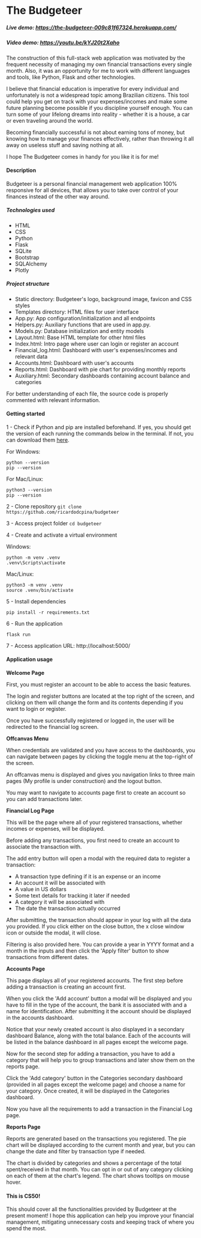 # The Budgeteer

##### Live demo: https://the-budgeteer-009c81f67324.herokuapp.com/

##### Video demo: https://youtu.be/kYJ20t2Xaho

The construction of this full-stack web application was motivated by the frequent necessity of managing my own financial transactions every single month. Also, it was an opportunity for me to work with different languages and tools, like Python, Flask and other technologies.

I believe that financial education is imperative for every individual and unfortunately is not a widespread topic among Brazilian citizens. This tool could help you get on track with your expenses/incomes and make some future planning become possible if you discipline yourself enough. You can turn some of your lifelong dreams into reality - whether it is a house, a car or even traveling around the world.

Becoming financially successful is not about earning tons of money, but knowing how to manage your finances effectively, rather than throwing it all away on useless stuff and saving nothing at all.

I hope The Budgeteer comes in handy for you like it is for me!

#### Description

Budgeteer is a personal financial management web application 100% responsive for all devices, that allows you to take over control of your finances instead of the other way around.

##### Technologies used

- HTML
- CSS
- Python
- Flask
- SQLite
- Bootstrap
- SQLAlchemy
- Plotly

##### Project structure

- Static directory: Budgeteer's logo, background image, favicon and CSS styles
- Templates directory: HTML files for user interface
- App.py: App configuration/initialization and all endpoints
- Helpers.py: Auxiliary functions that are used in app.py.
- Models.py: Database initialization and entity models
- Layout.html: Base HTML template for other html files
- Index.html: Intro page where user can login or register an account
- Financial_log.html: Dashboard with user's expenses/incomes and relevant data
- Accounts.html: Dashboard with user's accounts
- Reports.html: Dashboard with pie chart for providing monthly reports
- Auxiliary.html: Secondary dashboards containing account balance and categories

For better understanding of each file, the source code is properly commented with relevant information.

#### Getting started

1 - Check if Python and pip are installed beforehand. If yes, you should get the version of each running the commands below in the terminal. If not, you can download them [here](https://www.python.org/downloads/).

For Windows:

    python --version
    pip --version

For Mac/Linux:

    python3 --version
    pip --version

2 - Clone repository
`git clone https://github.com/ricardodcpina/budgeteer`

3 - Access project folder
`cd budgeteer`

4 - Create and activate a virtual environment

Windows:

    python -m venv .venv
    .venv\Scripts\activate

Mac/Linux:

    python3 -m venv .venv
    source .venv/bin/activate

5 - Install dependencies

    pip install -r requirements.txt

6 - Run the application

    flask run

7 - Access application URL: http://localhost:5000/

#### Application usage

**Welcome Page**

First, you must register an account to be able to access the basic features.

The login and register buttons are located at the top right of the screen, and clicking on them will change the form and its contents depending if you want to login or register.

Once you have successfully registered or logged in, the user will be redirected to the financial log screen.

**Offcanvas Menu**

When credentials are validated and you have access to the dashboards, you can navigate between pages by clicking the toggle menu at the top-right of the screen.

An offcanvas menu is displayed and gives you navigation links to three main pages (My profile is under construction) and the logout button.

You may want to navigate to accounts page first to create an account so you can add transactions later.

**Financial Log Page**

This will be the page where all of your registered transactions, whether incomes or expenses, will be displayed.

Before adding any transactions, you first need to create an account to associate the transaction with.

The add entry button will open a modal with the required data to register a transaction:

- A transaction type defining if it is an expense or an income
- An account it will be associated with
- A value in US dollars
- Some text details for tracking it later if needed
- A category it will be associated with
- The date the transaction actually occurred

After submitting, the transaction should appear in your log with all the data you provided. If you click either on the close button, the x close window icon or outside the modal, it will close.

Filtering is also provided here. You can provide a year in YYYY format and a month in the inputs and then click the 'Apply filter' button to show transactions from different dates.

**Accounts Page**

This page displays all of your registered accounts. The first step before adding a transaction is creating an account first.

When you click the 'Add account' button a modal will be displayed and you have to fill in the type of the account, the bank it is associated with and a name for identification. After submitting it the account should be displayed in the accounts dashboard.

Notice that your newly created account is also displayed in a secondary dashboard Balance, along with the total balance. Each of the accounts will be listed in the balance dashboard in all pages except the welcome page.

Now for the second step for adding a transaction, you have to add a category that will help you to group transactions and later show them on the reports page.

Click the 'Add category' button in the Categories secondary dashboard (provided in all pages except the welcome page) and choose a name for your category. Once created, it will be displayed in the Categories dashboard.

Now you have all the requirements to add a transaction in the Financial Log page.

**Reports Page**

Reports are generated based on the transactions you registered. The pie chart will be displayed according to the current month and year, but you can change the date and filter by transaction type if needed.

The chart is divided by categories and shows a percentage of the total spent/received in that month. You can opt in or out of any category clicking on each of them at the chart's legend. The chart shows tooltips on mouse hover.

#### This is CS50!

This should cover all the functionalities provided by Budgeteer at the present moment! I hope this application can help you improve your financial management, mitigating unnecessary costs and keeping track of where you spend the most.
